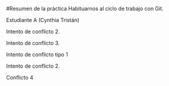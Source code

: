 #Resumen de la práctica
Habituarnos al ciclo de trabajo con Git.

Estudiante A (Cynthia Tristán)


Intento de conflicto 2.

Intento de conflicto 3.

Intento de conflicto tipo 1

Intento de conflicto 2.

Conflicto 4
